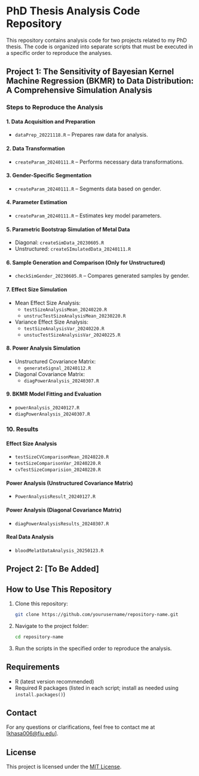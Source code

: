 # PhD Thesis Analysis Code Repository

This repository contains analysis code for two projects related to my PhD thesis. The code is organized into separate scripts that must be executed in a specific order to reproduce the analyses.

## Project 1: The Sensitivity of Bayesian Kernel Machine Regression (BKMR) to Data Distribution: A Comprehensive Simulation Analysis

### Steps to Reproduce the Analysis

#### 1. Data Acquisition and Preparation
- `dataPrep_20221118.R` – Prepares raw data for analysis.

#### 2. Data Transformation
- `createParam_20240111.R` – Performs necessary data transformations.

#### 3. Gender-Specific Segmentation
- `createParam_20240111.R` – Segments data based on gender.

#### 4. Parameter Estimation
- `createParam_20240111.R` – Estimates key model parameters.

#### 5. Parametric Bootstrap Simulation of Metal Data
- Diagonal: `createSimData_20230605.R`
- Unstructured: `createSImulatedData_20240111.R`

#### 6. Sample Generation and Comparison (Only for Unstructured)
- `checkSimGender_20230605.R` – Compares generated samples by gender.

#### 7. Effect Size Simulation
- Mean Effect Size Analysis:
  - `testSizeAnalysisMean_20240220.R`
  - `unstrucTestSizeAnalysisMean_20230220.R`
- Variance Effect Size Analysis:
  - `testSizeAnalysisVar_20240220.R`
  - `unstucTestSizeAnalysisVar_20240225.R`

#### 8. Power Analysis Simulation
- Unstructured Covariance Matrix:
  - `generateSignal_20240112.R`
- Diagonal Covariance Matrix:
  - `diagPowerAnalysis_20240307.R`

#### 9. BKMR Model Fitting and Evaluation
- `powerAnalysis_20240127.R`
- `diagPowerAnalysis_20240307.R`

### 10. Results

#### Effect Size Analysis
- `testSizeCVComparisonMean_20240220.R`
- `testSizeComparisonVar_20240220.R`
- `cvTestSizeComparision_20240220.R`

#### Power Analysis (Unstructured Covariance Matrix)
- `PowerAnalysisResult_20240127.R`

#### Power Analysis (Diagonal Covariance Matrix)
- `diagPowerAnalysisResults_20240307.R`

#### Real Data Analysis
- `bloodMelatDataAnalysis_20250123.R`

## Project 2: [To Be Added]

## How to Use This Repository
1. Clone this repository:
   ```sh
   git clone https://github.com/yourusername/repository-name.git
   ```
2. Navigate to the project folder:
   ```sh
   cd repository-name
   ```
3. Run the scripts in the specified order to reproduce the analysis.

## Requirements
- R (latest version recommended)
- Required R packages (listed in each script; install as needed using `install.packages()`)

## Contact
For any questions or clarifications, feel free to contact me at [khasa006@fiu.edu].

## License
This project is licensed under the [MIT License](LICENSE).

